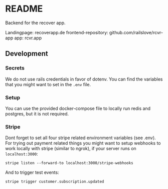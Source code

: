 # README

Backend for the recover app.

Landingpage: recoverapp.de
frontend-repository: github.com/railslove/rcvr-app
app: rcvr.app

## Development

### Secrets

We do not use rails credentials in favor of dotenv. You can find the variables that you might want to set in the `.env` file.

### Setup

You can use the provided docker-compose file to locally run redis and postgres, but it is not required.

### Stripe

Dont forget to set all four stripe related environment variables (see .env).
For trying out payment related things you might want to setup webhooks to work locally with stripe (similar to ngrok), if your server runs on `localhost:3000`:

`stripe listen --forward-to localhost:3000/stripe-webhooks`

And to trigger test events:

`stripe trigger customer.subscription.updated`

